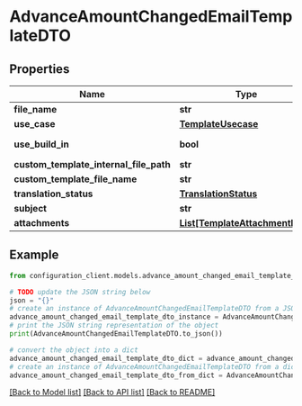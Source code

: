# AdvanceAmountChangedEmailTemplateDTO


## Properties

Name | Type | Description | Notes
------------ | ------------- | ------------- | -------------
**file_name** | **str** |  | [optional] 
**use_case** | [**TemplateUsecase**](TemplateUsecase.md) |  | [optional] 
**use_build_in** | **bool** |  | [optional] [readonly] 
**custom_template_internal_file_path** | **str** |  | [optional] 
**custom_template_file_name** | **str** |  | [optional] 
**translation_status** | [**TranslationStatus**](TranslationStatus.md) |  | [optional] 
**subject** | **str** |  | [optional] 
**attachments** | [**List[TemplateAttachmentDTO]**](TemplateAttachmentDTO.md) |  | [optional] 

## Example

```python
from configuration_client.models.advance_amount_changed_email_template_dto import AdvanceAmountChangedEmailTemplateDTO

# TODO update the JSON string below
json = "{}"
# create an instance of AdvanceAmountChangedEmailTemplateDTO from a JSON string
advance_amount_changed_email_template_dto_instance = AdvanceAmountChangedEmailTemplateDTO.from_json(json)
# print the JSON string representation of the object
print(AdvanceAmountChangedEmailTemplateDTO.to_json())

# convert the object into a dict
advance_amount_changed_email_template_dto_dict = advance_amount_changed_email_template_dto_instance.to_dict()
# create an instance of AdvanceAmountChangedEmailTemplateDTO from a dict
advance_amount_changed_email_template_dto_from_dict = AdvanceAmountChangedEmailTemplateDTO.from_dict(advance_amount_changed_email_template_dto_dict)
```
[[Back to Model list]](../README.md#documentation-for-models) [[Back to API list]](../README.md#documentation-for-api-endpoints) [[Back to README]](../README.md)


